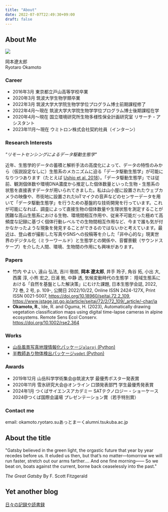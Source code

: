 ```yaml
---
title: "About"
date: 2022-07-07T22:49:30+09:00
draft: false
---
```

## About Me

![](/images/me.jpeg)

岡本遼太郎  
Ryotaro Okamoto

### Career
- 2016年3月       東京都立戸山高等学校卒業  
- 2020年3月       筑波大学生物学類卒業  
- 2022年3月       筑波大学大学院生物学学位プログラム博士前期課程修了
- 2022年4月〜現在 筑波大学大学院生物学学位プログラム博士後期課程在学
- 2020年4月〜現在 国立環境研究所生物多様性保全計画研究室 リサーチ・アシスタント  
- 2023年11月〜現在 ウミトロン株式会社契約社員（インターン）

### Research Interests
*"リモートセンシングによるデータ駆動生態学"*

近年、生態学的データの蓄積と解析手法の高度化によって、データの特性のみから（仮説設定なしに）生態系のメカニズムに迫る「データ駆動生態学」が可能になりつつあります（たとえば [Ushio et al. 2018](https://www.nature.com/articles/nature25504)）。「データ駆動生態学」では従前、観測個体数や環境DNA濃度から推定した個体数量といった生物・生態系の状態を直接表すデータが用いられてきました。私は山小屋に設置されたウェブカメラの映像や、市街地に設置されたIoTマイクの音声などのセンサーデータを用いて「データ駆動生態学」を行うための基盤的な技術開発を行っています。これが可能になれば、調査によって直接生物の個体数量や生理状態を測定することが困難な高山生態系における生物、環境間相互作用や、従来不可能だった極めて高頻度な記録に基づく個体行動レベルでの生物間相互作用など、今まで誰も気が付かなかったような現象を発見することができるのではないかと考えています。最近は、登山者が撮影した写真やSNSへの投稿等を介した「非中心的な」現実世界のデジタル化（ミラーワールド）と生態学との関係や、音響景観（サウンドスケープ）を介した人間、環境、生物間の作用にも興味があります。

### Papers
- 竹内 やよい, 遠山 弘法, 吉川 徹朗, **岡本 遼太郎**, 井手 玲子, 角谷 拓, 小出 大, 西廣 淳, 小熊 宏之, 日浦 勉, 中静 透, 気候変動時代の生態学： 陸域生態系における「自然を基盤とした解決策」にむけた課題, 日本生態学会誌, 2022, 72 巻, 2 号, p. 109-, 公開日 2022/10/22, Online ISSN 2424-127X, Print ISSN 0021-5007, https://doi.org/10.18960/seitai.72.2_109, https://www.jstage.jst.go.jp/article/seitai/72/2/72_109/_article/-char/ja  
- **Okamoto, R.**, Ide, R. and Oguma, H. (2023), Automatically drawing vegetation classification maps using digital time-lapse cameras in alpine ecosystems. Remote Sens Ecol Conserv. https://doi.org/10.1002/rse2.364  


### Works
- [山岳風景写真地理情報化パッケージ`alproj` (Python)](https://github.com/0kam/alproj)  
- [半教師あり物体検出パッケージ`vodet` (Python)](https://github.com/0kam/vodet)  

### Awards
- 2019年12月 山岳科学学術集会@筑波大学 最優秀ポスター発表賞  
- 2020年11月 雪氷研究大会@オンライン 口頭発表部門 学生最優秀発表賞  
- 2024年1月 つくばサイエンスアカデミー SATテクノロジー・ショーケース2024@つくば国際会議場 プレゼンテーション賞（若手特別賞）

### Contact me
email: okamoto.ryotaro.suあっとまーくalumni.tsukuba.ac.jp

## About the title
"Gatsby believed in the green light, the orgastic future that year by year recedes before us. It eluded us then, but that’s no matter—tomorrow we will run faster, stretch out our arms farther…. And one fine morning——
So we beat on, boats against the current, borne back ceaselessly into the past."

*The Great Gatsby*  By F. Scott Fitzgerald

## Yet another blog
[日々の記録や読書録](https://rain-wanderer.netlify.app/)
